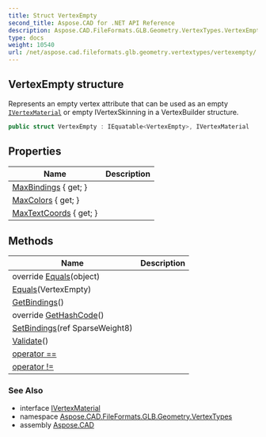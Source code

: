 ```yaml
---
title: Struct VertexEmpty
second_title: Aspose.CAD for .NET API Reference
description: Aspose.CAD.FileFormats.GLB.Geometry.VertexTypes.VertexEmpty struct. Represents an empty vertex attribute that can be used as an empty IVertexMaterial or empty IVertexSkinning in a VertexBuilder structure
type: docs
weight: 10540
url: /net/aspose.cad.fileformats.glb.geometry.vertextypes/vertexempty/
---
```

## VertexEmpty structure

Represents an empty vertex attribute that can be used as an empty [`IVertexMaterial`](../ivertexmaterial/) or empty IVertexSkinning in a VertexBuilder structure.

```csharp
public struct VertexEmpty : IEquatable<VertexEmpty>, IVertexMaterial
```

## Properties

| Name | Description |
| --- | --- |
| [MaxBindings](../../aspose.cad.fileformats.glb.geometry.vertextypes/vertexempty/maxbindings/) { get; } |  |
| [MaxColors](../../aspose.cad.fileformats.glb.geometry.vertextypes/vertexempty/maxcolors/) { get; } |  |
| [MaxTextCoords](../../aspose.cad.fileformats.glb.geometry.vertextypes/vertexempty/maxtextcoords/) { get; } |  |

## Methods

| Name | Description |
| --- | --- |
| override [Equals](../../aspose.cad.fileformats.glb.geometry.vertextypes/vertexempty/equals/#equals_1)(object) |  |
| [Equals](../../aspose.cad.fileformats.glb.geometry.vertextypes/vertexempty/equals/#equals)(VertexEmpty) |  |
| [GetBindings](../../aspose.cad.fileformats.glb.geometry.vertextypes/vertexempty/getbindings/)() |  |
| override [GetHashCode](../../aspose.cad.fileformats.glb.geometry.vertextypes/vertexempty/gethashcode/)() |  |
| [SetBindings](../../aspose.cad.fileformats.glb.geometry.vertextypes/vertexempty/setbindings/)(ref SparseWeight8) |  |
| [Validate](../../aspose.cad.fileformats.glb.geometry.vertextypes/vertexempty/validate/)() |  |
| [operator ==](../../aspose.cad.fileformats.glb.geometry.vertextypes/vertexempty/op_equality/) |  |
| [operator !=](../../aspose.cad.fileformats.glb.geometry.vertextypes/vertexempty/op_inequality/) |  |

### See Also

* interface [IVertexMaterial](../ivertexmaterial/)
* namespace [Aspose.CAD.FileFormats.GLB.Geometry.VertexTypes](../../aspose.cad.fileformats.glb.geometry.vertextypes/)
* assembly [Aspose.CAD](../../)


